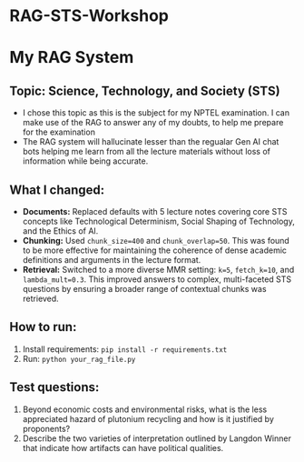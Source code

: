 # RAG-STS-Workshop
# My RAG System

## Topic: Science, Technology, and Society (STS)
- I chose this topic as this is the subject for my NPTEL examination. I can make use of the RAG to answer any of my doubts, to help me prepare for the examination
- The RAG system will hallucinate lesser than the regualar Gen AI chat bots helping me learn from all the lecture materials without loss of information while being accurate.

## What I changed:
- **Documents:** Replaced defaults with 5 lecture notes covering core STS concepts like Technological Determinism, Social Shaping of Technology, and the Ethics of AI.
- **Chunking:** Used `chunk_size=400` and `chunk_overlap=50`. This was found to be more effective for maintaining the coherence of dense academic definitions and arguments in the lecture format.
- **Retrieval:** Switched to a more diverse MMR setting: `k=5`, `fetch_k=10`, and `lambda_mult=0.3`. This improved answers to complex, multi-faceted STS questions by ensuring a broader range of contextual chunks was retrieved.

## How to run:
1. Install requirements: `pip install -r requirements.txt`
2. Run: `python your_rag_file.py`

## Test questions:
1. Beyond economic costs and environmental risks, what is the less appreciated hazard of plutonium recycling and how is it justified by proponents?
2. Describe the two varieties of interpretation outlined by Langdon Winner that indicate how artifacts can have political qualities.

